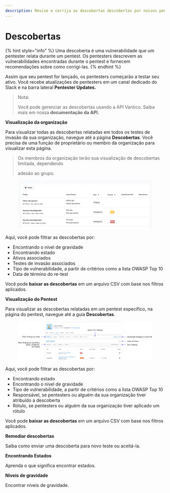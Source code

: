 ```yaml
---
description: Revise e corrija as descobertas descobertas por nossos pentesters.
---
```


# Descobertas

{% hint style="info" %}
Uma descoberta é uma vulnerabilidade que um pentester relata durante um pentest. Os pentesters descrevem as vulnerabilidades encontradas durante o pentest e fornecem recomendações sobre como corrigi-las.
{% endhint %}



Assim que seu pentest for lançado, os pentesters começarão a testar seu ativo. Você recebe atualizações de pentesters em um canal dedicado do Slack e na barra lateral **Pentester Updates.**



> Nota:
>
> Você pode gerenciar as descobertas usando a API Vantico. Saiba mais em nossa **documentação da API.**



**Visualização da organização**

Para visualizar todas as descobertas relatadas em todos os testes de invasão da sua organização, navegue até a página **Descobertas**. Você precisa de uma função de proprietário ou membro da organização para visualizar esta página.



> Os membros da organização terão sua visualização de descobertas limitada, dependendo
>
> adesão ao grupo.



<figure><img src="../../../../.gitbook/assets/findings-organization-view.png" alt=""><figcaption></figcaption></figure>



Aqui, você pode filtrar as descobertas por:

* Encontrando o nível de gravidade
* Encontrando estado
* Ativos associados
* Testes de invasão associados
* Tipo de vulnerabilidade, a partir de critérios como a lista OWASP Top 10
* Data de término do re-test

Você pode **baixar as descobertas** em um arquivo CSV com base nos filtros aplicados.



**Visualização do Pentest**

Para visualizar as descobertas relatadas em um pentest específico, na página do pentest, navegue até a guia **Descobertas**.



<figure><img src="../../../../.gitbook/assets/ViewFindingsSummary.png" alt=""><figcaption></figcaption></figure>



Aqui, você pode filtrar as descobertas por:

* Encontrando estado
* Encontrando o nível de gravidade
* Tipo de vulnerabilidade, a partir de critérios como a lista OWASP Top 10
* Responsável, se pentesters ou alguém da sua organização tiver atribuído a descoberta
* Rótulo, se pentesters ou alguém da sua organização tiver aplicado um rótulo

Você pode **baixar as descobertas** em um arquivo CSV com base nos filtros aplicados.



**Remediar descobertas**&#x20;

Saiba como enviar uma descoberta para novo teste ou aceitá-la.



**Encontrando Estados**

Aprenda o que significa encontrar estados.



**Níveis de gravidade**

Encontrar níveis de gravidade.
